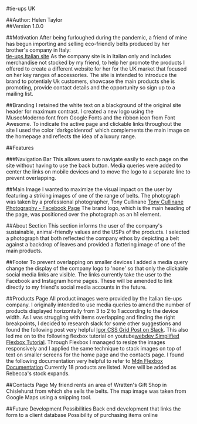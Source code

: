 #tie-ups UK 


##Author: Helen Taylor  
##Version 1.0.0

##Motivation
After being furloughed during the pandemic, a friend of mine has begun importing and selling eco-friendly belts produced by her brother's company in Italy:  
[tie-ups Italian site](https://www.tie-ups.it/?v=1471e3d26b3e)
As the company site is in Italian only and includes merchandise not stocked by my friend, to help her promote the products I offered to create a  different website for her for the UK market that focused on her key ranges of accessories. The site is intended to introduce the brand to potentialy Uk customers, showcase the main products she is promoting, provide contact details and the opportunity so sign up to a mailing list.

##Branding
I retained the white text on a blackground of the original site header for maximum contrast.  I created a new logo using the MuseoModerno font from Google Fonts and the ribbon icon from Font Awesome.
To indicate the active page and clickable links throughout the site I used the color 'darkgoldenrod' which complements the main image on the homepage and reflects the idea of a luxury range.

##Features

###Navigation Bar
This allows users to navigate easily to each page on the site without having to use the back button.
Media queries were added to center the links on mobile devices and to move the logo to a separate line to prevent overlapping. 

##Main Image
I wanted to maximize the visual impact on the user by featuring a striking images of one of the range of belts.
The photograph was taken by a professional photographer, Tony Cullinane [Tony Cullinane Photography - Facebook Page](https://www.facebook.com/TonyCullinanePhotography) 
The brand logo, which is the main heading of the page, was positioned over the photograph as an h1 element.

##About Section
This section informs the user of the company's sustainable, animal-friendly values and the USPs of the products.
I selected a photograph that both reflected the company ethos by depicting a belt against a backdrop of leaves and provided a flattering image of one of the main products.



##Footer
To prevent overlapping on smaller devices I added a media query change the display of the company logo to 'none' so that only the clickable social media links are visible.
The links currently take the user to the Facebook and Instagram home pages. These will be amended to link directly to my friend's social media accounts in the future.

##Products Page
All product images were provided by the Italian tie-ups company.
I originally intended to use media queries to amend the number of products displayed horizontally from 3 to 2 to 1 according to the device width.  As I was struggling with items overlapping and finding the right breakpoints, I decided to research slack for some other suggestions and found the following post very helpful [Igor CSS Grid Post on Slack](https://code-institute-room.slack.com/archives/C0L316Z96/p1620317611161800). This also led me on to the following flexbox tutorial on youtube[webdev Simplified Flexbox Tutorial](https://www.youtube.com/watch?v=fYq5PXgSsbE).
Through Flexbox I managed to resize the images responsively and I applied the same technique to stack images on top of text on smaller screens for the home page and the contacts page.  I found the following documentation very helpful to refer to [Mdn Flexbox Documentation](https://developer.mozilla.org/en-US/docs/Learn/CSS/CSS_layout/Flexbox) 
Currently 18 products are listed. More will be added as Rebecca's stock expands.


##Contacts Page
 My friend rents an area of Wratten's Gift Shop in Chislehurst from which she sells the belts. The map image was taken from Google Maps using a snipping tool.

##Future Development Possibilities
Back end development that links the form to a client database
Possibility of purchasing items online




